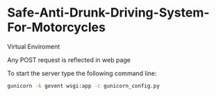 # Safe-Anti-Drunk-Driving-System-For-Motorcycles

Virtual Enviroment

Any POST request is reflected in web page

To start the server type the following command line:

```bash
gunicorn -k gevent wsgi:app -c gunicorn_config.py

```
